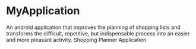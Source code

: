# MyApplication
An android application that improves the planning of shopping lists and transforms the difficult, repetitive, but indispensable process into an easier and more pleasant activity.
Shopping Planner Application

